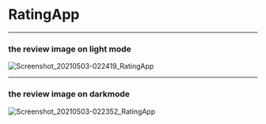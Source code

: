 # RatingApp


*****
### the review image on light mode

![Screenshot_20210503-022419_RatingApp](https://user-images.githubusercontent.com/61431856/116831274-e6d44280-abb6-11eb-9232-2b9d396947da.jpg)


******
### the review image on darkmode
![Screenshot_20210503-022352_RatingApp](https://user-images.githubusercontent.com/61431856/116831299-08352e80-abb7-11eb-9b6c-ccf7d978f15f.jpg)
